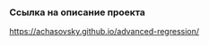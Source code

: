 <!-- ## Комбинирование регрессионного анализа и машинного обучения для повышения интерпретируемости модели -->

### Ссылка на описание проекта
https://achasovsky.github.io/advanced-regression/